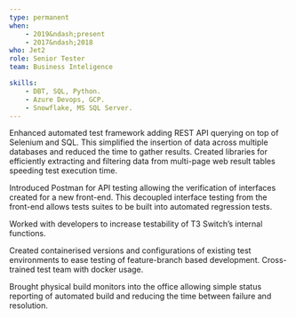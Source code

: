 ```yaml
---
type: permanent
when:
    - 2019&ndash;present
    - 2017&ndash;2018
who: Jet2
role: Senior Tester
team: Business Inteligence

skills:
    - DBT, SQL, Python.
    - Azure Devops, GCP.
    - Snowflake, MS SQL Server.
---
```

Enhanced automated test framework adding REST API querying on top of Selenium and SQL. This simplified the insertion of data across multiple databases and reduced the time to gather results. Created libraries for efficiently extracting and filtering data from multi-page web result tables speeding test execution time.

Introduced Postman for API testing allowing the verification of interfaces created for a new front-end. This decoupled interface testing from the front-end allows tests suites to be built into automated regression tests.

Worked with developers to increase testability of T3 Switch’s internal functions.

Created containerised versions and configurations of existing test environments to ease testing of feature-branch based development. Cross-trained test team with docker usage.

Brought physical build monitors into the office allowing simple status reporting of automated build and reducing the time between failure and resolution.
